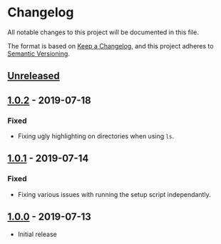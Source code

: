 # Changelog

All notable changes to this project will be documented in this file.

The format is based on [Keep a Changelog](https://keepachangelog.com/en/1.0.0/),
and this project adheres to [Semantic Versioning](https://semver.org/spec/v2.0.0.html).

## [Unreleased]

## [1.0.2] - 2019-07-18

### Fixed

- Fixing ugly highlighting on directories when using `ls`.

## [1.0.1] - 2019-07-14

### Fixed

- Fixing various issues with running the setup script independantly.

## [1.0.0] - 2019-07-13

- Initial release

[Unreleased]: https://github.com/sten626/dotfiles/compare/v1.0.2...HEAD
[1.0.2]: https://github.com/sten626/dotfiles/compare/v1.0.1...v1.0.2
[1.0.1]: https://github.com/sten626/dotfiles/compare/v1.0.0...v1.0.1
[1.0.0]: https://github.com/sten626/dotfiles/releases/tag/v1.0.0
